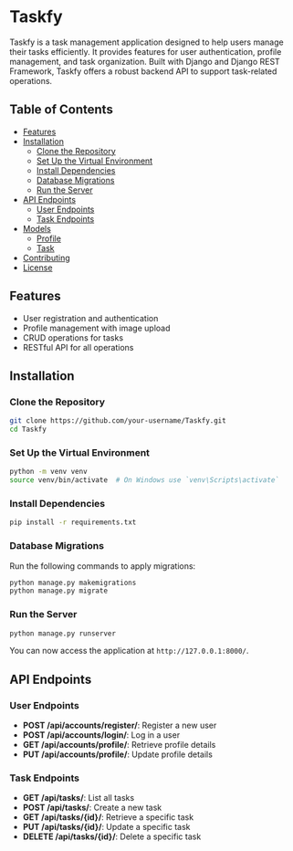 # Taskfy

Taskfy is a task management application designed to help users manage their tasks efficiently. It provides features for user authentication, profile management, and task organization. Built with Django and Django REST Framework, Taskfy offers a robust backend API to support task-related operations.

## Table of Contents

- [Features](#features)
- [Installation](#installation)
  - [Clone the Repository](#clone-the-repository)
  - [Set Up the Virtual Environment](#set-up-the-virtual-environment)
  - [Install Dependencies](#install-dependencies)
  - [Database Migrations](#database-migrations)
  - [Run the Server](#run-the-server)
- [API Endpoints](#api-endpoints)
  - [User Endpoints](#user-endpoints)
  - [Task Endpoints](#task-endpoints)
- [Models](#models)
  - [Profile](#profile)
  - [Task](#task)
- [Contributing](#contributing)
- [License](#license)

## Features

- User registration and authentication
- Profile management with image upload
- CRUD operations for tasks
- RESTful API for all operations

## Installation

### Clone the Repository

```bash
git clone https://github.com/your-username/Taskfy.git
cd Taskfy
```

### Set Up the Virtual Environment

```bash
python -m venv venv
source venv/bin/activate  # On Windows use `venv\Scripts\activate`
```

### Install Dependencies

```bash
pip install -r requirements.txt
```

### Database Migrations

Run the following commands to apply migrations:

```bash
python manage.py makemigrations
python manage.py migrate
```

### Run the Server

```bash
python manage.py runserver
```

You can now access the application at `http://127.0.0.1:8000/`.

## API Endpoints

### User Endpoints

- **POST /api/accounts/register/**: Register a new user
- **POST /api/accounts/login/**: Log in a user
- **GET /api/accounts/profile/**: Retrieve profile details
- **PUT /api/accounts/profile/**: Update profile details

### Task Endpoints

- **GET /api/tasks/**: List all tasks
- **POST /api/tasks/**: Create a new task
- **GET /api/tasks/{id}/**: Retrieve a specific task
- **PUT /api/tasks/{id}/**: Update a specific task
- **DELETE /api/tasks/{id}/**: Delete a specific task

